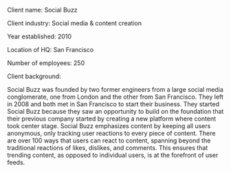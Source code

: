 Client name: Social Buzz

Client industry: Social media & content creation

Year established: 2010

Location of HQ: San Francisco

Number of employees: 250

Client background:

Social Buzz was founded by two former engineers from a large social media conglomerate, one from London and the other from San Francisco. They left in 2008 and both met in San Francisco to start their business. They started Social Buzz because they saw an opportunity to build on the foundation that their previous company started by creating a new platform where content took center stage. Social Buzz emphasizes content by keeping all users anonymous, only tracking user reactions to every piece of content. There are over 100 ways that users can react to content, spanning beyond the traditional reactions of likes, dislikes, and comments. This ensures that trending content, as opposed to individual users, is at the forefront of user feeds.